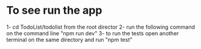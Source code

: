 # To see run the app
1- cd TodoList/todolist from the root director
2- run the following command on the command line "npm run dev"
3- to run the tests open another terminal on the same directory and run "npm test"
